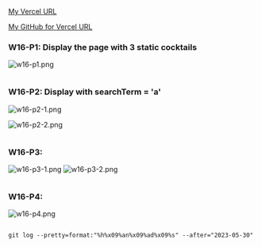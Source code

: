 [My Vercel URL](https://vercel.com/justin40715/1112-client-supa-208410380)

[My GitHub for Vercel URL](https://github.com/justin40715/1112-client-supa-208410380)

### W16-P1: Display the <Home /> page with 3 static cocktails

![w16-p1.png](https://wjviuyuwtkixlajqlpbk.supabase.co/storage/v1/object/public/demo-80/md_img/w16-p1.png)

```

```

### W16-P2: Display <Home /> with searchTerm = 'a'

![w16-p2-1.png](https://wjviuyuwtkixlajqlpbk.supabase.co/storage/v1/object/public/demo-80/md_img/w16-p2-1.png)

![w16-p2-2.png](https://wjviuyuwtkixlajqlpbk.supabase.co/storage/v1/object/public/demo-80/md_img/w16-p2-2.png)

```

```

### W16-P3:

![w16-p3-1.png](https://wjviuyuwtkixlajqlpbk.supabase.co/storage/v1/object/public/demo-80/md_img/w16-p3-1.png)
![w16-p3-2.png](https://wjviuyuwtkixlajqlpbk.supabase.co/storage/v1/object/public/demo-80/md_img/w16-p3-2.png)

```

```

### W16-P4:

![w16-p4.png](https://wjviuyuwtkixlajqlpbk.supabase.co/storage/v1/object/public/demo-80/md_img/w16-p4.png)

```

```

```
git log --pretty=format:"%h%x09%an%x09%ad%x09%s" --after="2023-05-30"
```
